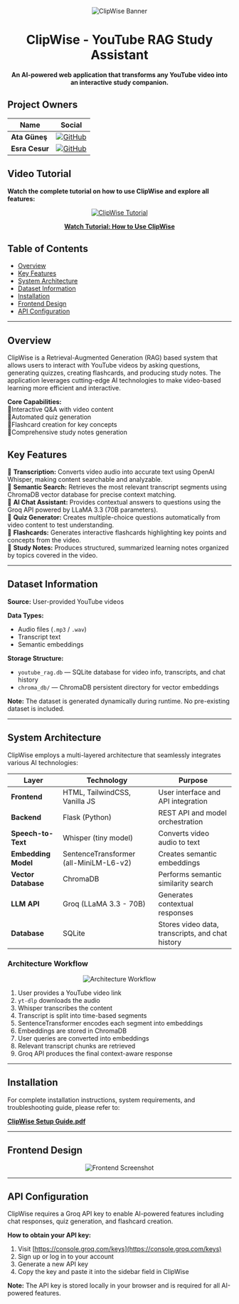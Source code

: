 <div align="center">

![ClipWise Banner](https://github.com/user-attachments/assets/f680046c-5d7b-4e27-b84d-23afc5d6edaf)

# ClipWise - YouTube RAG Study Assistant

**An AI-powered web application that transforms any YouTube video into an interactive study companion.**

</div>

## Project Owners

| Name | Social |
|------|--------|
| **Ata Güneş** | [![GitHub](https://img.shields.io/badge/GitHub-100000?style=for-the-badge&logo=github&logoColor=white)](https://github.com/AtaGn) |
| **Esra Cesur** | [![GitHub](https://img.shields.io/badge/GitHub-100000?style=for-the-badge&logo=github&logoColor=white)](https://github.com/EsraCesur4) |


## Video Tutorial

**Watch the complete tutorial on how to use ClipWise and explore all features:**

<div align="center">

[![ClipWise Tutorial](https://img.youtube.com/vi/fhtBpl73huU/maxresdefault.jpg)](https://www.youtube.com/watch?v=fhtBpl73huU)

**[Watch Tutorial: How to Use ClipWise](https://www.youtube.com/watch?v=fhtBpl73huU)**

</div>

## Table of Contents

- [Overview](#overview)
- [Key Features](#key-features)
- [System Architecture](#system-architecture)
- [Dataset Information](#dataset-information)
- [Installation](#installation)
- [Frontend Design](#frontend-design)
- [API Configuration](#api-configuration)

---

## Overview

ClipWise is a Retrieval-Augmented Generation (RAG) based system that allows users to interact with YouTube videos by asking questions, generating quizzes, creating flashcards, and producing study notes. The application leverages cutting-edge AI technologies to make video-based learning more efficient and interactive.

**Core Capabilities:**    
🔹Interactive Q&A with video content    
🔹Automated quiz generation    
🔹Flashcard creation for key concepts    
🔹Comprehensive study notes generation    

## Key Features

🔸 **Transcription:** Converts video audio into accurate text using OpenAI Whisper, making content searchable and analyzable.   
🔸 **Semantic Search:** Retrieves the most relevant transcript segments using ChromaDB vector database for precise context matching.    
🔸 **AI Chat Assistant:** Provides contextual answers to questions using the Groq API powered by LLaMA 3.3 (70B parameters).    
🔸 **Quiz Generator:** Creates multiple-choice questions automatically from video content to test understanding.    
🔸 **Flashcards:** Generates interactive flashcards highlighting key points and concepts from the video.    
🔸 **Study Notes:** Produces structured, summarized learning notes organized by topics covered in the video.     

---


## Dataset Information

**Source:** User-provided YouTube videos

**Data Types:**
- Audio files (`.mp3` / `.wav`)
- Transcript text
- Semantic embeddings

**Storage Structure:**
- `youtube_rag.db` — SQLite database for video info, transcripts, and chat history
- `chroma_db/` — ChromaDB persistent directory for vector embeddings

**Note:** The dataset is generated dynamically during runtime. No pre-existing dataset is included.

---


## System Architecture

ClipWise employs a multi-layered architecture that seamlessly integrates various AI technologies:

| Layer | Technology | Purpose |
|-------|------------|---------|
| **Frontend** | HTML, TailwindCSS, Vanilla JS | User interface and API integration |
| **Backend** | Flask (Python) | REST API and model orchestration |
| **Speech-to-Text** | Whisper (tiny model) | Converts video audio to text |
| **Embedding Model** | SentenceTransformer (all-MiniLM-L6-v2) | Creates semantic embeddings |
| **Vector Database** | ChromaDB | Performs semantic similarity search |
| **LLM API** | Groq (LLaMA 3.3 - 70B) | Generates contextual responses |
| **Database** | SQLite | Stores video data, transcripts, and chat history |

### Architecture Workflow

<div align="center">

![Architecture Workflow](https://github.com/user-attachments/assets/68f352ec-b4ad-4fc9-af3e-bdada468cdb9)

</div>

1. User provides a YouTube video link
2. `yt-dlp` downloads the audio
3. Whisper transcribes the content
4. Transcript is split into time-based segments
5. SentenceTransformer encodes each segment into embeddings
6. Embeddings are stored in ChromaDB
7. User queries are converted into embeddings
8. Relevant transcript chunks are retrieved
9. Groq API produces the final context-aware response

---

## Installation

For complete installation instructions, system requirements, and troubleshooting guide, please refer to:

**[ClipWise Setup Guide.pdf](ClipWise%20Setup%20Guide.pdf)**

---

## Frontend Design

<div align="center">

![Frontend Screenshot](https://github.com/user-attachments/assets/88a03eee-66f1-4910-a6a1-bf6300bb5875)

</div>

---

## API Configuration

ClipWise requires a Groq API key to enable AI-powered features including chat responses, quiz generation, and flashcard creation.

**How to obtain your API key:**

1. Visit [https://console.groq.com/keys](https://console.groq.com/keys)
2. Sign up or log in to your account
3. Generate a new API key
4. Copy the key and paste it into the sidebar field in ClipWise

**Note:** The API key is stored locally in your browser and is required for all AI-powered features.


